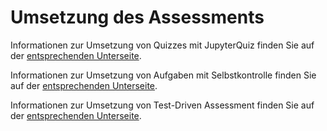 # Umsetzung des Assessments

Informationen zur Umsetzung von Quizzes mit JupyterQuiz finden Sie auf der
[entsprechenden Unterseite](./umsetzung/jupyterquiz.ipynb).

Informationen zur Umsetzung von Aufgaben mit Selbstkontrolle finden Sie auf der
[entsprechenden Unterseite](./umsetzung/selbstkontrolle.md).

Informationen zur Umsetzung von Test-Driven Assessment finden Sie auf der
[entsprechenden Unterseite](./umsetzung/test-driven_assessment.ipynb).
